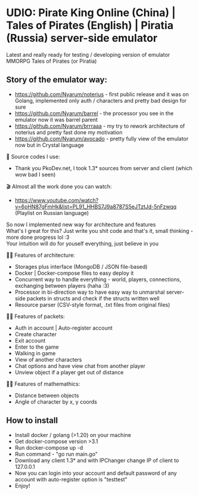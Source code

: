 # UDIO: Pirate King Online (China) | Tales of Pirates (English) | Piratia (Russia) server-side emulator
Latest and really ready for testing / developing version of emulator MMORPG Tales of Pirates (or Piratia)

## Story of the emulator way:
- https://github.com/Nyarum/noterius - first public release and it was on Golang, implemented only auth / characters and pretty bad design for sure
- https://github.com/Nyarum/barrel - the processor you see in the emulator now it was barrel parent
- https://github.com/Nyarum/brrraaa - my try to rework architecture of noterius and pretty fast done my motivation
- https://github.com/Nyarum/avocado - pretty fully view of the emulator now but in Crystal language

:test_tube: Source codes I use:
- Thank you PkoDev.net, I took 1.3* sources from server and client (which wow bad I seen)

:clapper: Almost all the work done you can watch:
- https://www.youtube.com/watch?v=6oHN87gFmHk&list=PL91_HHBS7J9a8787S5eJTztJd-5nFzwqq (Playlist on Russian language)

So now I implemented new way for architecture and features\
What's I great for this? Just write you shit code and that's it, small thinking - more done progress lol :3\
Your intuition will do for youself everything, just believe in you

:face_exhaling: Features of architecture:
- Storages plus interface (MongoDB / JSON file-based)
- Docker | Docker-compose files to easy deploy it
- Concurrent way to handle everything - world, players, connections, exchanging between players (haha :3)
- Processor in bi-direction way to have easy way to unmarshal server-side packets in structs and check if the structs written well
- Resource parser (CSV-style format, .txt files from original files)

:face_exhaling: Features of packets:
- Auth in account | Auto-register account
- Create character
- Exit account
- Enter to the game
- Walking in game
- View of another characters
- Chat options and have view chat from another player
- Unview object if a player get out of distance

:face_exhaling: Features of mathemathics:
- Distance between objects
- Angle of character by x, y coords

## How to install

- Install docker / golang (>1.20) on your machine
- Get docker-compose version >3.1
- Run docker-compose up -d
- Run command - "go run main.go"
- Download any client 1.3* and with IPChanger change IP of client to 127.0.0.1
- Now you can login into your account and default password of any account with auto-register option is "testtest"
- Enjoy!
